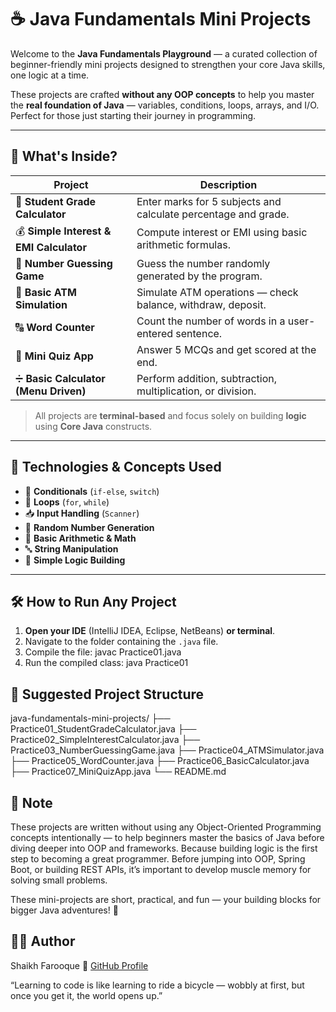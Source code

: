 # ☕ Java Fundamentals Mini Projects

Welcome to the **Java Fundamentals Playground** — a curated collection of beginner-friendly mini projects designed to strengthen your core Java skills, one logic at a time.

These projects are crafted **without any OOP concepts** to help you master the **real foundation of Java** — variables, conditions, loops, arrays, and I/O. Perfect for those just starting their journey in programming.

---

## 🚀 What's Inside?

| Project | Description |
|--------|-------------|
| 🧮 **Student Grade Calculator** | Enter marks for 5 subjects and calculate percentage and grade. |
| 💰 **Simple Interest & EMI Calculator** | Compute interest or EMI using basic arithmetic formulas. |
| 🔢 **Number Guessing Game** | Guess the number randomly generated by the program. |
| 🏧 **Basic ATM Simulation** | Simulate ATM operations — check balance, withdraw, deposit. |
| 🔠 **Word Counter** | Count the number of words in a user-entered sentence. |
| 📝 **Mini Quiz App** | Answer 5 MCQs and get scored at the end. |
| ➗ **Basic Calculator (Menu Driven)** | Perform addition, subtraction, multiplication, or division. |

> All projects are **terminal-based** and focus solely on building **logic** using **Core Java** constructs.

---

## 🔧 Technologies & Concepts Used

- 🧠 **Conditionals** (`if-else`, `switch`)
- 🔁 **Loops** (`for`, `while`)
- 📥 **Input Handling** (`Scanner`)
- 🎲 **Random Number Generation**
- 🧮 **Basic Arithmetic & Math**
- 🔤 **String Manipulation**
- 🧪 **Simple Logic Building**

---

## 🛠️ How to Run Any Project

1. **Open your IDE** (IntelliJ IDEA, Eclipse, NetBeans) **or terminal**.
2. Navigate to the folder containing the `.java` file.
3. Compile the file:
   javac Practice01.java
4. Run the compiled class:
   java Practice01



## 📁 Suggested Project Structure
java-fundamentals-mini-projects/
├── Practice01_StudentGradeCalculator.java
├── Practice02_SimpleInterestCalculator.java
├── Practice03_NumberGuessingGame.java
├── Practice04_ATMSimulator.java
├── Practice05_WordCounter.java
├── Practice06_BasicCalculator.java
├── Practice07_MiniQuizApp.java
└── README.md


## 📎 Note
These projects are written without using any Object-Oriented Programming concepts intentionally — to help beginners master the basics of Java before diving deeper into OOP and frameworks.
Because building logic is the first step to becoming a great programmer. Before jumping into OOP, Spring Boot, or building REST APIs, it’s important to develop muscle memory for solving small problems.

These mini-projects are short, practical, and fun — your building blocks for bigger Java adventures! 🎯

## 👨‍💻 Author
Shaikh Farooque
🔗 [GitHub Profile](https://github.com/Shaikh-Farooque-ops)

“Learning to code is like learning to ride a bicycle — wobbly at first, but once you get it, the world opens up.”
